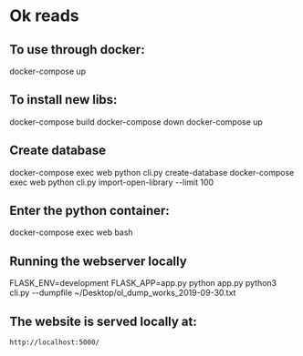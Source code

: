 # Ok reads



## To use through docker:

docker-compose up

## To install new libs:

docker-compose build
docker-compose down
docker-compose up


## Create database

docker-compose exec web python cli.py create-database
docker-compose exec web python cli.py import-open-library --limit 100

## Enter the python container:

docker-compose exec web bash


## Running the webserver locally


FLASK_ENV=development FLASK_APP=app.py python app.py
python3 cli.py --dumpfile ~/Desktop/ol_dump_works_2019-09-30.txt


## The website is served locally at:

```
http://localhost:5000/
```
